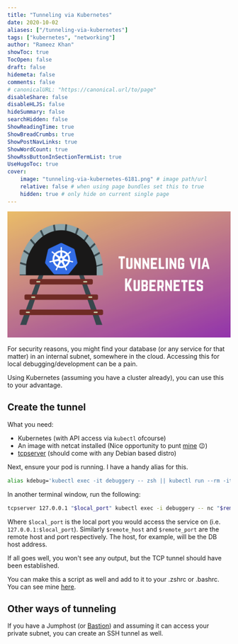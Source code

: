 ```yaml
---
title: "Tunneling via Kubernetes"
date: 2020-10-02
aliases: ["/tunneling-via-kubernetes"]
tags: ["kubernetes", "networking"]
author: "Rameez Khan"
showToc: true
TocOpen: false
draft: false
hidemeta: false
comments: false
# canonicalURL: "https://canonical.url/to/page"
disableShare: false
disableHLJS: false
hideSummary: false
searchHidden: false
ShowReadingTime: true
ShowBreadCrumbs: true
ShowPostNavLinks: true
ShowWordCount: true
ShowRssButtonInSectionTermList: true
UseHugoToc: true
cover:
    image: "tunneling-via-kubernetes-6181.png" # image path/url
    relative: false # when using page bundles set this to true
    hidden: true # only hide on current single page
---
```


![Banner](tunneling-via-kubernetes-6181.png)

For security reasons, you might find your database (or any service for that matter) in an internal subnet, somewhere in the cloud. Accessing this for local debugging/development can be a pain.

Using Kubernetes (assuming you have a cluster already), you can use this to your advantage.

## Create the tunnel

What you need:

- Kubernetes (with API access via `kubectl` ofcourse)
- An image with netcat installed (Nice opportunity to punt [mine](https://rameezkhan.me/debug-on-kubernetes-with-a-swiss-army-knife-of-tools/) 😉)
- [tcpserver](https://manpages.debian.org/testing/ucspi-tcp/tcpserver.1.en.html) (should come with any Debian based distro)

Next, ensure your pod is running. I have a handy alias for this.

```bash
alias kdebug='kubectl exec -it debuggery -- zsh || kubectl run --rm -it debuggery --image=rameezk/debuggery --restart=Never'
```

In another terminal window, run the following:

```bash
tcpserver 127.0.0.1 "$local_port" kubectl exec -i debuggery -- nc "$remote_host" "$remote_port"
```

Where `$local_port` is the local port you would access the service on (i.e. `127.0.0.1:$local_port`). Similarly `$remote_host` and `$remote_port` are the remote host and port respectively. The host, for example, will be the DB host address.

If all goes well, you won't see any output, but the TCP tunnel should have been established.

You can make this a script as well and add to it to your .zshrc or .bashrc. You can see mine [here](https://github.com/rameezk/dotfiles/blob/master/system/function.zsh#L78-L118).

## Other ways of tunneling

If you have a Jumphost (or [Bastion](https://rameezkhan.me/proxy-ssh-traffic-via-bastion-hosts-with-proxyjump/)) and assuming it can access your private subnet, you can create an SSH tunnel as well.
